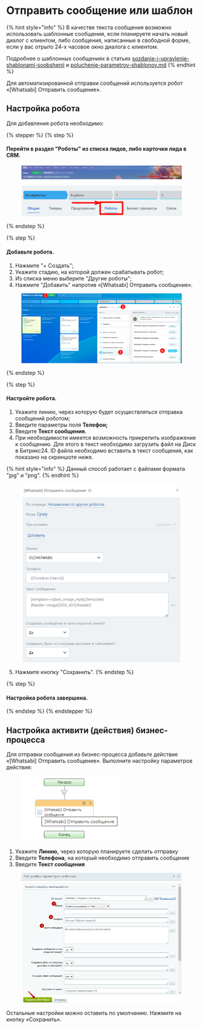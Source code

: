 # Отправить сообщение или шаблон

{% hint style="info" %}
В качестве текста сообщения возможно использовать шаблонные сообщения, если планируете начать новый диалог с клиентом, либо сообщения, написанные в свободной форме, если у вас отрыто 24-х часовое окно диалога с клиентом.

Подробнее о шаблонных сообщениях в статьях [sozdanie-i-upravlenie-shablonami-soobshenii](../../lichnyi-kabinet-gupshup/sozdanie-i-upravlenie-shablonami-soobshenii/ "mention") и [poluchenie-parametrov-shablonov.md](../../vozmozhnosti/poluchenie-parametrov-shablonov.md "mention")
{% endhint %}

Для автоматизированной отправки сообщений используется робот «\[Whatsabi] Отправить сообщение».

## Настройка робота <a href="#nastroika-robota" id="nastroika-robota"></a>

Для добавления робота необходимо:

{% stepper %}
{% step %}
#### Перейти в раздел "Роботы" из списка лидов, либо карточки лида в CRM.

<figure><img src="../../.gitbook/assets/image (1) (1) (1).png" alt=""><figcaption></figcaption></figure>

<figure><img src="../../.gitbook/assets/image (1) (1) (1) (1).png" alt=""><figcaption></figcaption></figure>
{% endstep %}

{% step %}
#### Добавьте робота.

1. Нажмите "+ Создать";&#x20;
2. Укажите стадию, на которой должен срабатывать робот;&#x20;
3. Из списка меню выберите "Другие роботы";
4. Нажмите "Добавить" напротив «\[Whatsabi] Отправить сообщение».

<figure><img src="../../.gitbook/assets/image (318).png" alt=""><figcaption></figcaption></figure>
{% endstep %}

{% step %}
#### Настройте робота.

1. Укажите линию, через которую будет осуществляться отправка сообщений роботом;
2. Введите параметры поля **Телефон;**
3. Введите **Текст сообщения.**
4. При необходимости имеется возможность прикрепить изображение к сообщению. Для этого в текст необходимо загрузить файл на Диск в Битрикс24. ID файла необходимо вставить в текст сообщения, как показано на скриншоте ниже.

{% hint style="info" %}
Данный способ работает с файлами формата "jpg" и "png".&#x20;
{% endhint %}

<figure><img src="../../.gitbook/assets/image_2024-11-18_09_50_42.png" alt=""><figcaption></figcaption></figure>

5. Нажмите кнопку "Сохранить".
{% endstep %}

{% step %}
#### Настройка робота завершена.
{% endstep %}
{% endstepper %}

## Настройка активити (действия) бизнес-процесса



Для отправки сообщения из бизнес-процесса добавьте действие «\[Whatsabi] Отправить сообщение». Выполните настройку параметров действия:

<figure><img src="../../.gitbook/assets/image (30).png" alt=""><figcaption></figcaption></figure>

1. Укажите **Линию,** через которую планируете сделать отправку
2. Введите **Телефона**, на который необходимо отправить сообщение
3. Введите **Текст сообщения**

<figure><img src="../../.gitbook/assets/image (34).png" alt=""><figcaption></figcaption></figure>

Остальные настройки можно оставить по умолчанию. Нажмите на кнопку «Сохранить».
